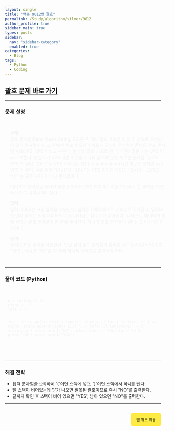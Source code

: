 ```yaml
---
layout: single
title: "백준 9012번 괄호"
permalink: /Study/algorithm/silver/9012
author_profile: true
sidebar_main: true
types: posts
sidebar:
  nav: "sidebar-category"
  enabled: true
categories:
  - Blog
tags:
  - Python
  - Coding
---
```


## [괄호 문제 바로 가기](https://www.acmicpc.net/problem/9012)

---

### 문제 설명

<div style="border: 1px solid rgba(255, 255, 255, 0.2); padding: 15px; border-radius: 5px; background-color: rgba(255, 255, 255, 0.05); color: #f1f1f1; width: 100%; text-align: left;">

<b>문제:</b><br>
괄호 문자열(Parenthesis String, PS)은 두 개의 괄호 기호인 ‘(’ 와 ‘)’ 만으로 구성되어 있는 문자열이다. 그 중에서 괄호의 모양이 바르게 구성된 문자열을 올바른 괄호 문자열(Valid PS, VPS)이라고 부른다. 한 쌍의 괄호 기호로 된 “( )” 문자열은 기본 VPS 이라고 부른다. 만일 x 가 VPS 라면 이것을 하나의 괄호에 넣은 새로운 문자열 “(x)”도 VPS 가 된다. 그리고 두 VPS x 와 y를 접합(concatenation)시킨 새로운 문자열 xy도 VPS 가 된다. 예를 들어 “(())()”와 “((()))” 는 VPS 이지만 “(()(”, “(())()))” , 그리고 “(()” 는 모두 VPS 가 아닌 문자열이다. 

여러분은 입력으로 주어진 괄호 문자열이 VPS 인지 아닌지를 판단해서 그 결과를 YES 와 NO 로 나타내어야 한다. <br>


<b>입력:</b><br>
입력 데이터는 표준 입력을 사용한다. 입력은 T개의 테스트 데이터로 주어진다. 입력의 첫 번째 줄에는 입력 데이터의 수를 나타내는 정수 T가 주어진다. 각 테스트 데이터의 첫째 줄에는 괄호 문자열이 한 줄에 주어진다. 하나의 괄호 문자열의 길이는 2 이상 50 이하이다. <br>  



<b>출력:</b><br>
출력은 표준 출력을 사용한다. 만일 입력 괄호 문자열이 올바른 괄호 문자열(VPS)이면 “YES”, 아니면 “NO”를 한 줄에 하나씩 차례대로 출력해야 한다. 
</div>

---

### 풀이 코드 (Python)

<link rel="stylesheet" href="https://cdnjs.cloudflare.com/ajax/libs/highlight.js/11.8.0/styles/atom-one-dark.min.css">
<script src="https://cdnjs.cloudflare.com/ajax/libs/highlight.js/11.8.0/highlight.min.js"></script>
<script>hljs.highlightAll();</script>

<div style="padding:8px; border: 1px solid rgba(255, 255, 255, 0.2); border-radius:5px; background-color: rgba(255, 255, 255, 0.05); color: #f1f1f1; width: 100%; font-family: monospace;">
<pre><code class="python">
n = int(input())
right = '('
left = ')'

for i in range(n):
    text = input()
    store = []
    for j in text:
        if j == right:
            store.append(right)
        elif j == left:
            if len(store) != 0: store.pop()
            else:
                print("NO")
                break
    else:
        if len(store) != 0: print("NO")
        else: print("YES")

</code></pre>
</div>

---

### 해결 전략

- 입력 문자열을 순회하며 '('이면 스택에 넣고, ')'이면 스택에서 하나를 뺀다.
- 뺄 스택이 비어있는데 ')'가 나오면 잘못된 괄호이므로 즉시 "NO"를 출력한다.
- 끝까지 확인 후 스택이 비어 있으면 "YES", 남아 있으면 "NO"를 출력한다.

---

<div style="text-align: right; margin-top: 30px;">
  <button onclick="scrollToTop()" style="
    padding: 10px 15px;
    background-color: #FFEB46;
    color: black;
    border: 2px solid #FFEB46;
    border-radius: 5px;
    cursor: pointer;
    font-size: 12px;">
    맨 위로 이동
  </button>
</div>

<script>
function scrollToTop() {
  window.scrollTo({ top: 0, behavior: 'smooth' });
}
</script>
